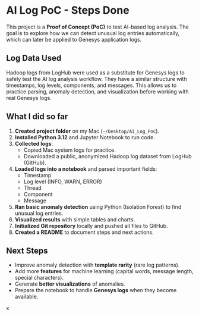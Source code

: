 # AI Log PoC - Steps Done

This project is a **Proof of Concept (PoC)** to test AI-based log analysis. The goal is to explore how we can detect unusual log entries automatically, which can later be applied to Genesys application logs.

## Log Data Used
Hadoop logs from LogHub were used as a substitute for Genesys logs to safely test the AI log analysis workflow. They have a similar structure with timestamps, log levels, components, and messages. This allows us to practice parsing, anomaly detection, and visualization before working with real Genesys logs.

## What I did so far
1. **Created project folder** on my Mac (`~/Desktop/AI_Log_PoC`).  
2. **Installed Python 3.12** and Jupyter Notebook to run code.  
3. **Collected logs**:  
   - Copied Mac system logs for practice.  
   - Downloaded a public, anonymized Hadoop log dataset from LogHub (GitHub).  
4. **Loaded logs into a notebook** and parsed important fields:  
   - Timestamp  
   - Log level (INFO, WARN, ERROR)  
   - Thread  
   - Component  
   - Message  
5. **Ran basic anomaly detection** using Python (Isolation Forest) to find unusual log entries.  
6. **Visualized results** with simple tables and charts.  
7. **Initialized Git repository** locally and pushed all files to GitHub.  
8. **Created a README** to document steps and next actions.  

## Next Steps
- Improve anomaly detection with **template rarity** (rare log patterns).  
- Add more **features** for machine learning (capital words, message length, special characters).  
- Generate **better visualizations** of anomalies.  
- Prepare the notebook to handle **Genesys logs** when they become available.

x

